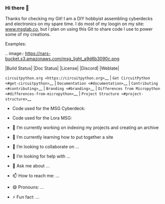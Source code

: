 ### Hi there 👋

<!--
**msglab/msglab** is a ✨ _special_ ✨ repository because its `README.md` (this file) appears on your GitHub profile.

Here are some ideas to get you started:

- 🔭 I’m currently working on indexing my projects and creating an archive
- 🌱 I’m currently learning how to put together a site
- 👯 I’m looking to collaborate on ...
- 🤔 I’m looking for help with ...
- 💬 Ask me about ...
- 📫 How to reach me: ...
- 😄 Pronouns: ...
- ⚡ Fun fact: ...
-->
Thanks for checking my Git!
I am a DIY hobbyist assembling cyberdecks and electronics on my spare time.
I do most of my loogin on my site: www.msglab.co, but I plan on using this Git to share code I use to power some of my creations.

Examples:

.. image:: https://nars-bucket.s3.amazonaws.com/msg_light_a9d6b3090c.png

|Build Status| |Doc Status| |License| |Discord| |Weblate|

`circuitpython.org <https://circuitpython.org>`__ \| `Get CircuitPython <#get-circuitpython>`__ \|
`Documentation <#documentation>`__ \| `Contributing <#contributing>`__ \|
`Branding <#branding>`__ \| `Differences from Micropython <#differences-from-micropython>`__ \|
`Project Structure <#project-structure>`__

- Code used for the MSG Cyberdeck:  

- Code used for the Lora MSG:



- 🔭 I’m currently working on indexing my projects and creating an archive
- 🌱 I’m currently learning how to put together a site
- 👯 I’m looking to collaborate on ...
- 🤔 I’m looking for help with ...
- 💬 Ask me about ...
- 📫 How to reach me: ...
- 😄 Pronouns: ...
- ⚡ Fun fact: ...